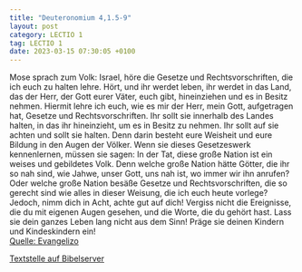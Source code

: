 ```yaml
---
title: "Deuteronomium 4,1.5-9"
layout: post
category: LECTIO 1
tag: LECTIO 1
date: 2023-03-15 07:30:05 +0100
---
```

Mose sprach zum Volk: Israel, höre die Gesetze und Rechtsvorschriften, die ich euch zu halten lehre. Hört, und ihr werdet leben, ihr werdet in das Land, das der Herr, der Gott eurer Väter, euch gibt, hineinziehen und es in Besitz nehmen.
Hiermit lehre ich euch, wie es mir der Herr, mein Gott, aufgetragen hat, Gesetze und Rechtsvorschriften.<!--more--> Ihr sollt sie innerhalb des Landes halten, in das ihr hineinzieht, um es in Besitz zu nehmen.
Ihr sollt auf sie achten und sollt sie halten. Denn darin besteht eure Weisheit und eure Bildung in den Augen der Völker. Wenn sie dieses Gesetzeswerk kennenlernen, müssen sie sagen: In der Tat, diese große Nation ist ein weises und gebildetes Volk.
Denn welche große Nation hätte Götter, die ihr so nah sind, wie Jahwe, unser Gott, uns nah ist, wo immer wir ihn anrufen?
Oder welche große Nation besäße Gesetze und Rechtsvorschriften, die so gerecht sind wie alles in dieser Weisung, die ich euch heute vorlege?
Jedoch, nimm dich in Acht, achte gut auf dich! Vergiss nicht die Ereignisse, die du mit eigenen Augen gesehen, und die Worte, die du gehört hast. Lass sie dein ganzes Leben lang nicht aus dem Sinn! Präge sie deinen Kindern und Kindeskindern ein!<br>
[Quelle: Evangelizo](https://evangeliumtagfuertag.org/DE/gospel)

[Textstelle auf Bibelserver](https://www.bibleserver.com/EU/5.Mose4,1.5-9)
